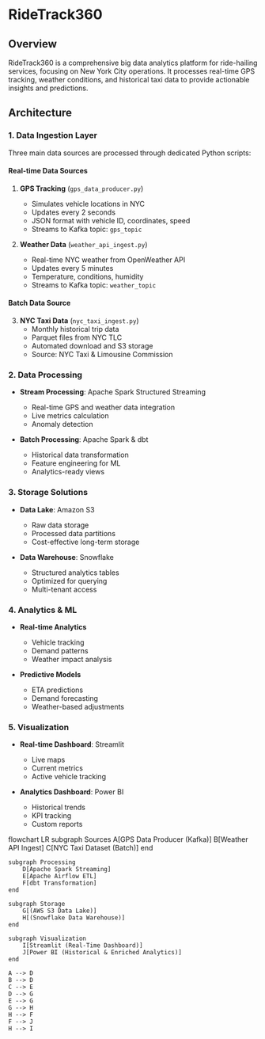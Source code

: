 # RideTrack360

## Overview
RideTrack360 is a comprehensive big data analytics platform for ride-hailing services, focusing on New York City operations. It processes real-time GPS tracking, weather conditions, and historical taxi data to provide actionable insights and predictions.

## Architecture

### 1. Data Ingestion Layer
Three main data sources are processed through dedicated Python scripts:

#### Real-time Data Sources
1. **GPS Tracking** (`gps_data_producer.py`)
   - Simulates vehicle locations in NYC
   - Updates every 2 seconds
   - JSON format with vehicle ID, coordinates, speed
   - Streams to Kafka topic: `gps_topic`

2. **Weather Data** (`weather_api_ingest.py`)
   - Real-time NYC weather from OpenWeather API
   - Updates every 5 minutes
   - Temperature, conditions, humidity
   - Streams to Kafka topic: `weather_topic`

#### Batch Data Source
3. **NYC Taxi Data** (`nyc_taxi_ingest.py`)
   - Monthly historical trip data
   - Parquet files from NYC TLC
   - Automated download and S3 storage
   - Source: NYC Taxi & Limousine Commission

### 2. Data Processing
- **Stream Processing**: Apache Spark Structured Streaming
  - Real-time GPS and weather data integration
  - Live metrics calculation
  - Anomaly detection

- **Batch Processing**: Apache Spark & dbt
  - Historical data transformation
  - Feature engineering for ML
  - Analytics-ready views

### 3. Storage Solutions
- **Data Lake**: Amazon S3
  - Raw data storage
  - Processed data partitions
  - Cost-effective long-term storage

- **Data Warehouse**: Snowflake
  - Structured analytics tables
  - Optimized for querying
  - Multi-tenant access

### 4. Analytics & ML
- **Real-time Analytics**
  - Vehicle tracking
  - Demand patterns
  - Weather impact analysis

- **Predictive Models**
  - ETA predictions
  - Demand forecasting
  - Weather-based adjustments

### 5. Visualization
- **Real-time Dashboard**: Streamlit
  - Live maps
  - Current metrics
  - Active vehicle tracking

- **Analytics Dashboard**: Power BI
  - Historical trends
  - KPI tracking
  - Custom reports


flowchart LR
    subgraph Sources
        A[GPS Data Producer (Kafka)]
        B[Weather API Ingest]
        C[NYC Taxi Dataset (Batch)]
    end

    subgraph Processing
        D[Apache Spark Streaming]
        E[Apache Airflow ETL]
        F[dbt Transformation]
    end

    subgraph Storage
        G[(AWS S3 Data Lake)]
        H[(Snowflake Data Warehouse)]
    end

    subgraph Visualization
        I[Streamlit (Real-Time Dashboard)]
        J[Power BI (Historical & Enriched Analytics)]
    end

    A --> D
    B --> D
    C --> E
    D --> G
    E --> G
    G --> H
    H --> F
    F --> J
    H --> I


